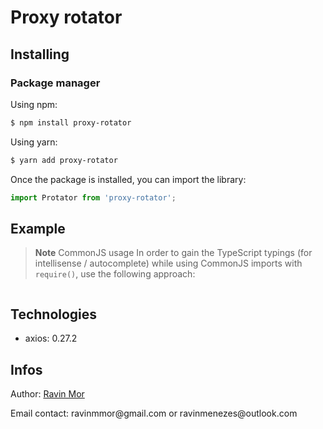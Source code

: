 # Proxy rotator


## Installing

### Package manager

Using npm:

```bash
$ npm install proxy-rotator
```
Using yarn:

```bash
$ yarn add proxy-rotator
```

Once the package is installed, you can import the library:
```js
import Protator from 'proxy-rotator';
```


## Example

> **Note** CommonJS usage
> In order to gain the TypeScript typings (for intellisense / autocomplete) while using CommonJS imports with `require()`, use the following approach:

```js


```

## Technologies
<ul>
  <li>axios: 0.27.2</li>
</ul>

## Infos
<p>Author: <a href="https://github.com/ravinmor">Ravin Mor</a></p>
<p>Email contact: ravinmmor@gmail.com or ravinmenezes@outlook.com</p>
